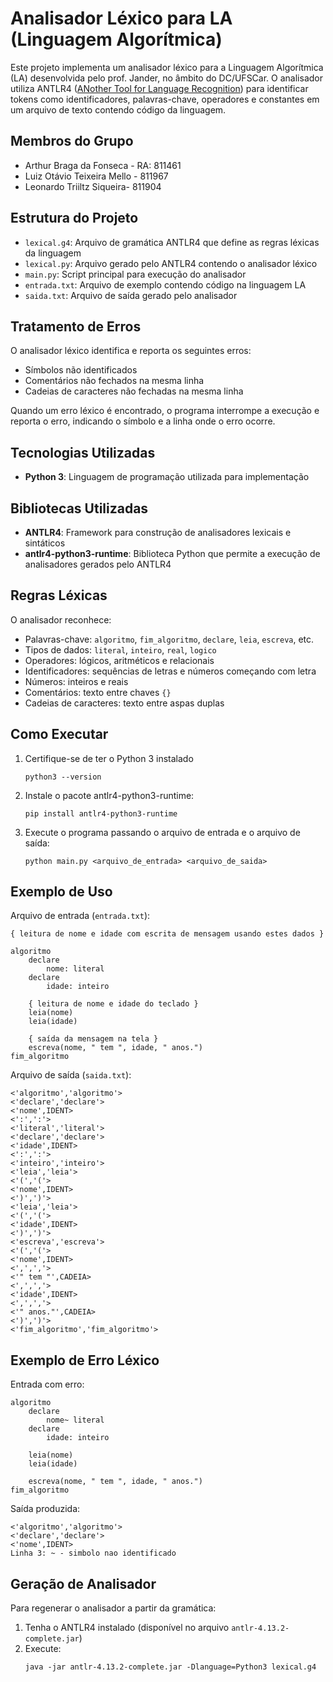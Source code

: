 # Analisador Léxico para LA (Linguagem Algorítmica)

Este projeto implementa um analisador léxico para a Linguagem Algorítmica (LA) desenvolvida pelo prof. Jander, no âmbito do DC/UFSCar. O analisador utiliza ANTLR4 ([ANother Tool for Language Recognition](https://www.antlr.org/)) para identificar tokens como identificadores, palavras-chave, operadores e constantes em um arquivo de texto contendo código da linguagem.

## Membros do Grupo

- Arthur Braga da Fonseca - RA: 811461
- Luiz Otávio Teixeira Mello - 811967
- Leonardo Triiltz Siqueira- 811904

## Estrutura do Projeto

- `lexical.g4`: Arquivo de gramática ANTLR4 que define as regras léxicas da linguagem
- `lexical.py`: Arquivo gerado pelo ANTLR4 contendo o analisador léxico
- `main.py`: Script principal para execução do analisador
- `entrada.txt`: Arquivo de exemplo contendo código na linguagem LA
- `saida.txt`: Arquivo de saída gerado pelo analisador

## Tratamento de Erros

O analisador léxico identifica e reporta os seguintes erros:

- Símbolos não identificados
- Comentários não fechados na mesma linha
- Cadeias de caracteres não fechadas na mesma linha

Quando um erro léxico é encontrado, o programa interrompe a execução e reporta o erro, indicando o símbolo e a linha onde o erro ocorre.

## Tecnologias Utilizadas

- **Python 3**: Linguagem de programação utilizada para implementação

## Bibliotecas Utilizadas

- **ANTLR4**: Framework para construção de analisadores lexicais e sintáticos
- **antlr4-python3-runtime**: Biblioteca Python que permite a execução de analisadores gerados pelo ANTLR4

## Regras Léxicas

O analisador reconhece:

- Palavras-chave: `algoritmo`, `fim_algoritmo`, `declare`, `leia`, `escreva`, etc.
- Tipos de dados: `literal`, `inteiro`, `real`, `logico`
- Operadores: lógicos, aritméticos e relacionais
- Identificadores: sequências de letras e números começando com letra
- Números: inteiros e reais
- Comentários: texto entre chaves `{}`
- Cadeias de caracteres: texto entre aspas duplas

## Como Executar

1. Certifique-se de ter o Python 3 instalado
   ```
   python3 --version
   ```
2. Instale o pacote antlr4-python3-runtime:
   ```
   pip install antlr4-python3-runtime
   ```
3. Execute o programa passando o arquivo de entrada e o arquivo de saída:
   ```
   python main.py <arquivo_de_entrada> <arquivo_de_saida>
   ```

## Exemplo de Uso

Arquivo de entrada (`entrada.txt`):

```
{ leitura de nome e idade com escrita de mensagem usando estes dados }

algoritmo
	declare
		nome: literal
	declare
		idade: inteiro

	{ leitura de nome e idade do teclado }
	leia(nome)
	leia(idade)

	{ saída da mensagem na tela }
	escreva(nome, " tem ", idade, " anos.")
fim_algoritmo
```

Arquivo de saída (`saida.txt`):

```
<'algoritmo','algoritmo'>
<'declare','declare'>
<'nome',IDENT>
<':',':'>
<'literal','literal'>
<'declare','declare'>
<'idade',IDENT>
<':',':'>
<'inteiro','inteiro'>
<'leia','leia'>
<'(','('>
<'nome',IDENT>
<')',')'>
<'leia','leia'>
<'(','('>
<'idade',IDENT>
<')',')'>
<'escreva','escreva'>
<'(','('>
<'nome',IDENT>
<',',','>
<'" tem "',CADEIA>
<',',','>
<'idade',IDENT>
<',',','>
<'" anos."',CADEIA>
<')',')'>
<'fim_algoritmo','fim_algoritmo'>
```

## Exemplo de Erro Léxico

Entrada com erro:

```
algoritmo
	declare
		nome~ literal
	declare
		idade: inteiro

	leia(nome)
	leia(idade)

	escreva(nome, " tem ", idade, " anos.")
fim_algoritmo
```

Saída produzida:

```
<'algoritmo','algoritmo'>
<'declare','declare'>
<'nome',IDENT>
Linha 3: ~ - simbolo nao identificado
```

## Geração de Analisador

Para regenerar o analisador a partir da gramática:

1. Tenha o ANTLR4 instalado (disponível no arquivo `antlr-4.13.2-complete.jar`)
2. Execute:
   ```
   java -jar antlr-4.13.2-complete.jar -Dlanguage=Python3 lexical.g4
   ```

